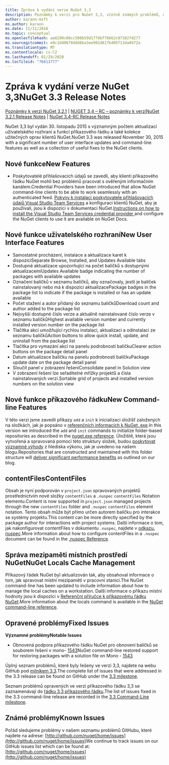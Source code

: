 ```yaml
---
title: Zpráva k vydání verze NuGet 3,3
description: Poznámky k verzi pro NuGet 3,3, včetně známých problémů, oprav chyb, přidaných funkcí a chcete odeslat obecnou.
author: karann-msft
ms.author: karann
ms.date: 11/11/2016
ms.topic: conceptual
ms.openlocfilehash: aa8290c80cc500b59d1779bf76662c07382fd277
ms.sourcegitcommit: e9c1dd0679ddd8ba3ee992d817b405f13da0472a
ms.translationtype: MT
ms.contentlocale: cs-CZ
ms.lasthandoff: 01/29/2020
ms.locfileid: "76813777"
---
```

# <a name="nuget-33-release-notes"></a><span data-ttu-id="d5e58-103">Zpráva k vydání verze NuGet 3,3</span><span class="sxs-lookup"><span data-stu-id="d5e58-103">NuGet 3.3 Release Notes</span></span>

<span data-ttu-id="d5e58-104">[Poznámky k verzi NuGet 3.2.1](../release-notes/nuget-3.2.1.md) | [NUGET 3,4 – RC – poznámky k verzi](../release-notes/nuget-3.4-RC.md)</span><span class="sxs-lookup"><span data-stu-id="d5e58-104">[NuGet 3.2.1 Release Notes](../release-notes/nuget-3.2.1.md) | [NuGet 3.4-RC Release Notes](../release-notes/nuget-3.4-RC.md)</span></span>

<span data-ttu-id="d5e58-105">NuGet 3,3 byl vydán 30. listopadu 2015 s významným počtem aktualizací uživatelského rozhraní a funkcí příkazového řádku a také kolekce užitečných oprav klientů NuGet.</span><span class="sxs-lookup"><span data-stu-id="d5e58-105">NuGet 3.3 was released November 30, 2015 with a significant number of user interface updates and command-line features as well as a collection of useful fixes to the NuGet clients.</span></span>

## <a name="new-features"></a><span data-ttu-id="d5e58-106">Nové funkce</span><span class="sxs-lookup"><span data-stu-id="d5e58-106">New Features</span></span>

* <span data-ttu-id="d5e58-107">Poskytovatelé přihlašovacích údajů se zavedli, aby klienti příkazového řádku NuGet mohli bez problémů pracovat s ověřeným informačním kanálem.</span><span class="sxs-lookup"><span data-stu-id="d5e58-107">Credential Providers have been introduced that allow NuGet command-line clients to be able to work seamlessly with an authenticated feed.</span></span> <span data-ttu-id="d5e58-108">[Pokyny k instalaci poskytovatele přihlašovacích údajů Visual Studio Team Services](../reference/extensibility/nuget-exe-credential-providers.md) a konfiguraci klientů NuGet, aby je používali, jsou k dispozici v dokumentaci NuGet.</span><span class="sxs-lookup"><span data-stu-id="d5e58-108">[Instructions on how to install the Visual Studio Team Services credential provider ](../reference/extensibility/nuget-exe-credential-providers.md) and configure the NuGet clients to use it are available on NuGet Docs.</span></span>

## <a name="new-user-interface-features"></a><span data-ttu-id="d5e58-109">Nové funkce uživatelského rozhraní</span><span class="sxs-lookup"><span data-stu-id="d5e58-109">New User Interface Features</span></span>

* <span data-ttu-id="d5e58-110">Samostatné procházení, instalace a aktualizace karet k dispozici</span><span class="sxs-lookup"><span data-stu-id="d5e58-110">Separate Browse, Installed, and Updates Available tabs</span></span>
* <span data-ttu-id="d5e58-111">Dostupné aktualizace upozorňující na počet balíčků s dostupnými aktualizacemi</span><span class="sxs-lookup"><span data-stu-id="d5e58-111">Updates Available badge indicating the number of packages with available updates</span></span>
* <span data-ttu-id="d5e58-112">Označení balíčků v seznamu balíčků, aby označovaly, jestli je balíček nainstalovaný nebo má k dispozici aktualizace</span><span class="sxs-lookup"><span data-stu-id="d5e58-112">Package badges in the package list to indicate if the package is installed or has an update available</span></span>
* <span data-ttu-id="d5e58-113">Počet stažení a autor přidaný do seznamu balíčků</span><span class="sxs-lookup"><span data-stu-id="d5e58-113">Download count and author added to the package list</span></span>
* <span data-ttu-id="d5e58-114">Nejvyšší dostupné číslo verze a aktuálně nainstalované číslo verze v seznamu balíčků</span><span class="sxs-lookup"><span data-stu-id="d5e58-114">Highest available version number and currently installed version number on the package list</span></span>
* <span data-ttu-id="d5e58-115">Tlačítka akcí umožňující rychlou instalaci, aktualizaci a odinstalaci ze seznamu balíčků</span><span class="sxs-lookup"><span data-stu-id="d5e58-115">Action buttons to allow quick install, update, and uninstall from the package list</span></span>
* <span data-ttu-id="d5e58-116">Tlačítka pro vymazání akcí na panelu podrobností balíčku</span><span class="sxs-lookup"><span data-stu-id="d5e58-116">Clearer action buttons on the package detail panel</span></span>
* <span data-ttu-id="d5e58-117">Datum aktualizace balíčku na panelu podrobností balíčku</span><span class="sxs-lookup"><span data-stu-id="d5e58-117">Package update date on the package detail panel</span></span>
* <span data-ttu-id="d5e58-118">Sloučit panel v zobrazení řešení</span><span class="sxs-lookup"><span data-stu-id="d5e58-118">Consolidate panel in Solution view</span></span>
* <span data-ttu-id="d5e58-119">V zobrazení řešení lze seřaditelné mřížky projektů a čísla nainstalovaných verzí.</span><span class="sxs-lookup"><span data-stu-id="d5e58-119">Sortable grid of projects and installed version numbers on the solution view</span></span>

## <a name="new-command-line-features"></a><span data-ttu-id="d5e58-120">Nové funkce příkazového řádku</span><span class="sxs-lookup"><span data-stu-id="d5e58-120">New Command-line Features</span></span>

<span data-ttu-id="d5e58-121">V této verzi jsme zavedli příkazy `add` a `init` k inicializaci úložišť založených na složkách, jak je popsáno v [referenčních informacích k NuGet. exe](../reference/nuget-exe-cli-reference.md).</span><span class="sxs-lookup"><span data-stu-id="d5e58-121">In this version we introduced the `add` and `init` commands to initialize folder-based repositories as described in the [nuget.exe reference](../reference/nuget-exe-cli-reference.md).</span></span> <span data-ttu-id="d5e58-122">Úložiště, která jsou vytvořená a spravovaná pomocí této struktury složek, budou [poskytovat významné výhody](http://blog.nuget.org/20150922/Accelerate-Package-Source.html) z hlediska výkonu, jak je uvedeno na našem blogu.</span><span class="sxs-lookup"><span data-stu-id="d5e58-122">Repositories that are constructed and maintained with this folder structure will [deliver significant performance benefits](http://blog.nuget.org/20150922/Accelerate-Package-Source.html) as outlined on our blog.</span></span>

## <a name="contentfiles"></a><span data-ttu-id="d5e58-123">contentFiles</span><span class="sxs-lookup"><span data-stu-id="d5e58-123">ContentFiles</span></span>

<span data-ttu-id="d5e58-124">Obsah je nyní podporován v `project.json` spravovaných projektů prostřednictvím nové složky `contentFiles` a `.nuspec` `contentFiles` Notation elementu.</span><span class="sxs-lookup"><span data-stu-id="d5e58-124">Content is now supported in `project.json` managed projects through the new `contentFiles` folder and `.nuspec` `contentFiles` element notation.</span></span>  <span data-ttu-id="d5e58-125">Tento obsah může být přímo určen autorem balíčku pro interakce se systémy projektu.</span><span class="sxs-lookup"><span data-stu-id="d5e58-125">This content can be more directly specified by the package author for interactions with project systems.</span></span>  <span data-ttu-id="d5e58-126">Další informace o tom, jak nakonfigurovat contentFiles v dokumentu `.nuspec`, najdete v [odkazu. nuspec](../reference/nuspec.md).</span><span class="sxs-lookup"><span data-stu-id="d5e58-126">More information about how to configure contentFiles in a `.nuspec` document can be found in the [.nuspec Reference](../reference/nuspec.md).</span></span>

## <a name="nuget-locals-cache-management"></a><span data-ttu-id="d5e58-127">Správa mezipaměti místních prostředí NuGet</span><span class="sxs-lookup"><span data-stu-id="d5e58-127">NuGet Locals Cache Management</span></span>

<span data-ttu-id="d5e58-128">Příkazový řádek NuGet byl aktualizován tak, aby obsahoval informace o tom, jak spravovat místní mezipaměti v pracovní stanici.</span><span class="sxs-lookup"><span data-stu-id="d5e58-128">The NuGet command-line has been updated to include information about how to manage the local caches on a workstation.</span></span>  <span data-ttu-id="d5e58-129">Další informace o příkazu místní hodnoty jsou k dispozici v [Referenční příručce k příkazovému řádku NuGet](../reference/cli-reference/cli-ref-locals.md).</span><span class="sxs-lookup"><span data-stu-id="d5e58-129">More information about the locals command is available in the [NuGet command-line reference](../reference/cli-reference/cli-ref-locals.md).</span></span>

## <a name="fixed-issues"></a><span data-ttu-id="d5e58-130">Opravené problémy</span><span class="sxs-lookup"><span data-stu-id="d5e58-130">Fixed Issues</span></span>

<span data-ttu-id="d5e58-131">**Významné problémy**</span><span class="sxs-lookup"><span data-stu-id="d5e58-131">**Notable Issues**</span></span>

* <span data-ttu-id="d5e58-132">Obnovená podpora příkazového řádku NuGet pro obnovení balíčků se souborem řešení v mono- [1543](https://github.com/NuGet/Home/issues/1543)</span><span class="sxs-lookup"><span data-stu-id="d5e58-132">NuGet command-line restored support for restoring packages with a solution file on Mono - [1543](https://github.com/NuGet/Home/issues/1543)</span></span>

<span data-ttu-id="d5e58-133">Úplný seznam problémů, které byly řešeny ve verzi 3,3, najdete na webu GitHub pod [milníkem 3,3](https://github.com/NuGet/Home/issues?q=is%3Aissue+milestone%3A3.3.0+is%3Aclosed).</span><span class="sxs-lookup"><span data-stu-id="d5e58-133">The complete list of issues that were addressed in the 3.3 release can be found on GitHub under the [3.3 milestone](https://github.com/NuGet/Home/issues?q=is%3Aissue+milestone%3A3.3.0+is%3Aclosed).</span></span>

<span data-ttu-id="d5e58-134">Seznam problémů opravených ve verzi příkazového řádku 3,3 se zaznamenávají do [řádku 3,3 příkazového řádku](https://github.com/NuGet/Home/issues?q=is%3Aissue+is%3Aclosed+milestone%3A3.3.0-commandline).</span><span class="sxs-lookup"><span data-stu-id="d5e58-134">The list of issues fixed in the 3.3 command-line release are recorded in the [3.3 Command-Line milestone](https://github.com/NuGet/Home/issues?q=is%3Aissue+is%3Aclosed+milestone%3A3.3.0-commandline).</span></span>

## <a name="known-issues"></a><span data-ttu-id="d5e58-135">Známé problémy</span><span class="sxs-lookup"><span data-stu-id="d5e58-135">Known Issues</span></span>

<span data-ttu-id="d5e58-136">Pořád sledujeme problémy v našem seznamu problémů GitHubu, které najdete na adrese: [http://github.com/nuget/home/issues](http://github.com/nuget/home/issues)</span><span class="sxs-lookup"><span data-stu-id="d5e58-136">We continue to track issues on our GitHub issues list which can be found at: [http://github.com/nuget/home/issues](http://github.com/nuget/home/issues)</span></span>